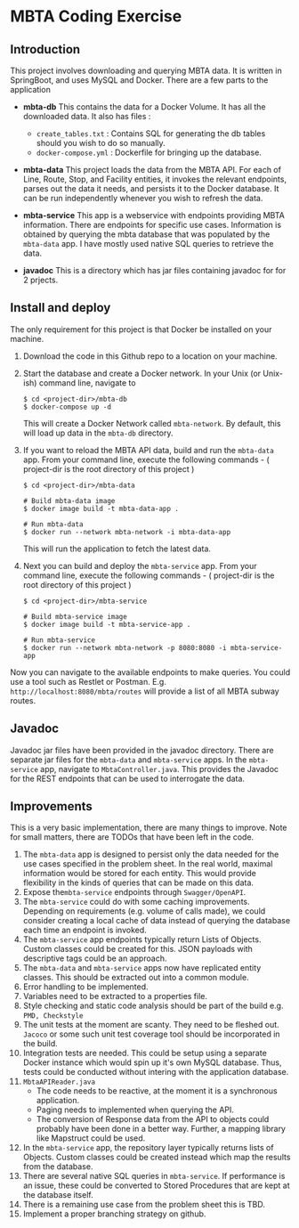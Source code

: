# MBTA Coding Exercise

## Introduction  
This project involves downloading and querying MBTA data. It is written in SpringBoot, and uses MySQL and Docker.
There are a few parts to the application
 - **mbta-db**
This contains the data for a Docker Volume. It has all the downloaded data. It also has files :
	- `create_tables.txt` : Contains SQL for generating the db tables should you wish to do so manually.
	- `docker-compose.yml` : Dockerfile for bringing up the database.

- **mbta-data**
  This project loads the data from the MBTA API. For each of Line, Route, Stop, and Facility entities, it invokes the relevant endpoints, parses out the data it needs, and persists it to the Docker database. It can be run independently whenever you wish to refresh the data.
  
- **mbta-service**
  This app is a webservice with endpoints providing MBTA information. There are endpoints for specific use cases. Information is obtained by querying the mbta database that was populated by the `mbta-data` app. I have mostly used native SQL queries to retrieve the data.
  
- **javadoc**
This is a directory which has jar files containing javadoc for for 2 prjects.
  
## Install and deploy
The only requirement for this project is that Docker be installed on your machine.

1. Download the code in this Github repo to a location on your machine.

2. Start the database and create a Docker network. In your Unix (or Unix-ish) command line, navigate to 
    ```
    $ cd <project-dir>/mbta-db
    $ docker-compose up -d
    ```
    This will create a Docker Network called `mbta-network`. By default, this will load up data in the `mbta-db` directory.

3. If you want to reload the MBTA API data, build and run the `mbta-data` app. From your command line, execute the following commands - ( project-dir is the root directory of this project )
     ```
    $ cd <project-dir>/mbta-data
    
    # Build mbta-data image
    $ docker image build -t mbta-data-app .
    
    # Run mbta-data
    $ docker run --network mbta-network -i mbta-data-app
    ```
	This will run the application to fetch the latest data.
	
4. Next you can build and deploy the `mbta-service` app. From your command line, execute the following commands - ( project-dir is the root directory of this project )
     ```
    $ cd <project-dir>/mbta-service
    
    # Build mbta-service image
    $ docker image build -t mbta-service-app .
    
    # Run mbta-service
    $ docker run --network mbta-network -p 8080:8080 -i mbta-service-app
    ```
Now you can navigate to the available endpoints to make queries. You could use a tool such as Restlet or Postman. E.g. `http://localhost:8080/mbta/routes` will provide a list of all MBTA subway routes.

## Javadoc
Javadoc jar files have been provided in the javadoc directory. There are separate jar files for the `mbta-data` and `mbta-service` apps. In the `mbta-service` app, navigate to `MbtaController.java`. This provides the Javadoc for the REST endpoints that can be used to interrogate the data.

## Improvements  
This is a very basic implementation, there are many things to improve. Note for small matters, there are TODOs that have been left in the code.
 1. The `mbta-data` app is designed to persist only the data needed for the use cases specified in the problem sheet. In the real world, maximal information would be stored for each entity. This would provide flexibility in the kinds of queries that can be made on this data. 
 2. Expose the`mbta-service` endpoints through `Swagger/OpenAPI`.  
 3. The `mbta-service` could do with some caching improvements. Depending on requirements (e.g. volume of calls made), we could consider creating a local cache of data instead of querying the database each time an endpoint is invoked. 
 4. The `mbta-service` app endpoints typically return Lists of Objects. Custom classes could be created for this. JSON payloads with descriptive tags could be an approach.
 5.  The `mbta-data` and `mbta-service` apps now have replicated entity classes. This should be extracted out into a common module.
 6. Error handling to be implemented.
 7. Variables need to be extracted to a properties file.
 8. Style checking and static code analysis should be part of the build e.g. `PMD, Checkstyle`
 9. The unit tests at the moment are scanty. They need to be fleshed out. `Jacoco` or some such unit test coverage tool should be incorporated in the build.
 10. Integration tests are needed. This could be setup using a separate Docker instance which would spin up it's own MySQL database. Thus, tests could be conducted without intering with the application database.
 11. `MbtaAPIReader.java`
	 - The code needs to be reactive, at the moment it is a synchronous application.
	 - Paging needs to implemented when querying the API.
	 - The conversion of Response data from the API to objects could probably have been done in a better way. Further, a mapping library like Mapstruct could be used.
10. In the `mbta-service` app, the repository layer typically returns lists of Objects. Custom classes could be created instead which map the results from the database.
11. There are several native SQL queries in `mbta-service`. If performance is an issue, these could be converted to Stored Procedures that are kept at the database itself.
12. There is a remaining use case from the problem sheet this is TBD.
13. Implement a proper branching strategy on github.


